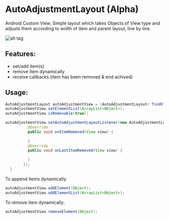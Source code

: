# AutoAdjustmentLayout (Alpha)

Android Custom View. 
Simple layout which takes Objects of View type and adjusts them according to width of item and parent layout, line by line.

![alt tag](https://raw.github.com/zhuchinskyi/AutoAdjustmentLayout/master/smart_screen.png)

Features:
---
- set/add item(s)
- remove item dynamically
- receive callbacks (item has been removed & end achived)

Usage:
---- 

```java
AutoAdjustmentLayout autoAdjustmentView = (AutoAdjustmentLayout) findViewById(R.id.autoAdjustmentView);
autoAdjustmentView.setElementList(ArrayList<Object>);
autoAdjustmentView.isRemovable(true);

autoAdjustmentView.setAutoAdjustmentLayoutListener(new AutoAdjustmentLayout.IOnAutoAdjustmentLayoutListener() {
          @Override
          public void onItemRemoved(View view) {
          
          }
          @Override
          public void onLastItemRemoved(View view) {
          
          }
        });
  }
  ```
  
  To append items dynamically:
  
  ```java
autoAdjustmentView.addElement(Object);
autoAdjustmentView.addElementList(ArrayList<Object>);
 ```
  To remove item dynamically:
  
  ```java
autoAdjustmentView.removeElement(Object);
 ```
